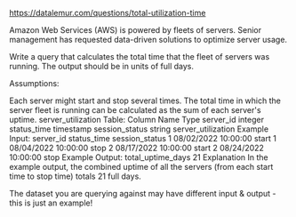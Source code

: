 https://datalemur.com/questions/total-utilization-time

Amazon Web Services (AWS) is powered by fleets of servers. Senior management has requested data-driven solutions to optimize server usage.

Write a query that calculates the total time that the fleet of servers was running. The output should be in units of full days.

Assumptions:

Each server might start and stop several times.
The total time in which the server fleet is running can be calculated as the sum of each server's uptime.
server_utilization Table:
Column Name	Type
server_id	integer
status_time	timestamp
session_status	string
server_utilization Example Input:
server_id	status_time	session_status
1	08/02/2022 10:00:00	start
1	08/04/2022 10:00:00	stop
2	08/17/2022 10:00:00	start
2	08/24/2022 10:00:00	stop
Example Output:
total_uptime_days
21
Explanation
In the example output, the combined uptime of all the servers (from each start time to stop time) totals 21 full days.

The dataset you are querying against may have different input & output - this is just an example!

